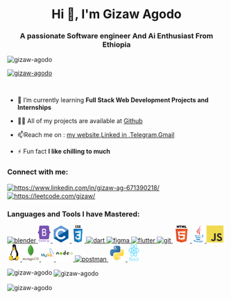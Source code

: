 

<!--
**Gizaw-Agodo/Gizaw-Agodo** is a ✨ _special_ ✨ repository because its `README.md` (this file) appears on your GitHub profile.

Here are some ideas to get you started:

- 🔭 I’m currently working on ...
- 🌱 I’m currently learning ...
- 👯 I’m looking to collaborate on ...
- 🤔 I’m looking for help with ...
- 💬 Ask me about ...
- 📫 How to reach me: [my website](https://gizaw-agodo.github.io/UGR-8917-12/),[Linked in ](https://www.linkedin.com/in/gizaw-ag-671390218/),[Telegram](urhttps://t.me/gzag15l),[Gmail](gizawag123@gmail.com)
)
- 😄 Pronouns: ...
- ⚡ Fun fact: ...
-->


<h1 align="center">Hi 👋, I'm Gizaw Agodo</h1>
<h3 align="center">A passionate Software engineer And Ai Enthusiast From Ethiopia</h3>

<p align="left"> <img src="https://komarev.com/ghpvc/?username=gizaw-agodo&label=Profile%20views&color=0e75b6&style=flat" alt="gizaw-agodo" /> </p>

<p align="left"> <a href="https://github.com/ryo-ma/github-profile-trophy"><img src="https://github-profile-trophy.vercel.app/?username=gizaw-agodo" alt="gizaw-agodo" /></a> </p>

<p align="left"> <a href="https://twitter.com/" target="blank"><img src="https://img.shields.io/twitter/follow/?logo=twitter&style=for-the-badge" alt="" /></a> </p>

- 🌱 I’m currently learning **Full Stack Web Development Projects and Internships**

- 👨‍💻 All of my projects are available at [Github](https://gizaw-agodo.github.io/UGR-8917-12/)

- 📫Reach me on : [my website](https://gizaw-agodo.github.io/UGR-8917-12/rl),[Linked in ](https://www.linkedin.com/in/gizaw-ag-671390218/),[Telegram](https://t.me/gzag15l),[Gmail](gizawag123@gmail.com)

- ⚡ Fun fact **I like chilling to much**
<!-- - <p align="left"><img src="https://encrypted-tbn0.gstatic.com/images?q=tbn:ANd9GcQ88IDEtSSTQUnYes_xdF23woS-Wu0iSmIRVg&usqp=CAU" /></p> -->

<h3 align="left">Connect with me:</h3>
<p align="left">
<a href="https://linkedin.com/in/https://www.linkedin.com/in/gizaw-ag-671390218/" target="blank"><img align="center" src="https://raw.githubusercontent.com/rahuldkjain/github-profile-readme-generator/master/src/images/icons/Social/linked-in-alt.svg" alt="https://www.linkedin.com/in/gizaw-ag-671390218/" height="30" width="40" /></a>
<a href="https://www.leetcode.com/https://leetcode.com/gizaw/" target="blank"><img align="center" src="https://raw.githubusercontent.com/rahuldkjain/github-profile-readme-generator/master/src/images/icons/Social/leet-code.svg" alt="https://leetcode.com/gizaw/" height="30" width="40" /></a>
</p>

<h3 align="left">Languages and Tools I have Mastered:</h3>
<p align="left"> <a href="https://www.blender.org/" target="_blank" rel="noreferrer"> <img src="https://download.blender.org/branding/community/blender_community_badge_white.svg" alt="blender" width="40" height="40"/> </a> <a href="https://getbootstrap.com" target="_blank" rel="noreferrer"> <img src="https://raw.githubusercontent.com/devicons/devicon/master/icons/bootstrap/bootstrap-plain-wordmark.svg" alt="bootstrap" width="30" height="40"/> 
</a> <a href="https://www.cprogramming.com/" target="_blank" rel="noreferrer"> <img src="https://raw.githubusercontent.com/devicons/devicon/master/icons/c/c-original.svg" alt="c" width="40" height="40"/> </a>
 <a href="https://www.w3schools.com/css/" target="_blank" rel="noreferrer"> <img src="https://raw.githubusercontent.com/devicons/devicon/master/icons/css3/css3-original-wordmark.svg" alt="css3" width="30" height="40"/> </a> <a href="https://dart.dev" target="_blank" rel="noreferrer"> <img src="https://www.vectorlogo.zone/logos/dartlang/dartlang-icon.svg" alt="dart" width="40" height="40"/> </a> 
 <a href="https://www.figma.com/" target="_blank" rel="noreferrer"> <img src="https://www.vectorlogo.zone/logos/figma/figma-icon.svg" alt="figma" width="40" height="40"/> </a> <a href="https://flutter.dev" target="_blank" rel="noreferrer"> <img src="https://www.vectorlogo.zone/logos/flutterio/flutterio-icon.svg" alt="flutter" width="40" height="40"/> </a>
  <a href="https://git-scm.com/" target="_blank" rel="noreferrer"> <img src="https://www.vectorlogo.zone/logos/git-scm/git-scm-icon.svg" alt="git" width="30" height="40"/> </a> <a href="https://www.w3.org/html/" target="_blank" rel="noreferrer"> <img src="https://raw.githubusercontent.com/devicons/devicon/master/icons/html5/html5-original-wordmark.svg" alt="html5" width="40" height="40"/> </a> <a href="https://www.java.com" target="_blank" rel="noreferrer"> <img src="https://raw.githubusercontent.com/devicons/devicon/master/icons/java/java-original.svg" alt="java" width="30" height="40"/> </a> <a href="https://developer.mozilla.org/en-US/docs/Web/JavaScript" target="_blank" rel="noreferrer"> <img src="https://raw.githubusercontent.com/devicons/devicon/master/icons/javascript/javascript-original.svg" alt="javascript" width="40" height="40"/> </a> <a href="https://www.linux.org/" target="_blank" rel="noreferrer"> <img src="https://raw.githubusercontent.com/devicons/devicon/master/icons/linux/linux-original.svg" alt="linux" width="30" height="40"/> </a> <a href="https://www.mongodb.com/" target="_blank" rel="noreferrer"> <img src="https://raw.githubusercontent.com/devicons/devicon/master/icons/mongodb/mongodb-original-wordmark.svg" alt="mongodb" width="40" height="40"/> </a> <a href="https://www.mysql.com/" target="_blank" rel="noreferrer"> <img src="https://raw.githubusercontent.com/devicons/devicon/master/icons/mysql/mysql-original-wordmark.svg" alt="mysql" width="30" height="40"/> </a> <a href="https://nodejs.org" target="_blank" rel="noreferrer"> <img src="https://raw.githubusercontent.com/devicons/devicon/master/icons/nodejs/nodejs-original-wordmark.svg" alt="nodejs" width="40" height="40"/> </a> <a href="https://postman.com" target="_blank" rel="noreferrer"> <img src="https://www.vectorlogo.zone/logos/getpostman/getpostman-icon.svg" alt="postman" width="40" height="40"/> </a> <a href="https://www.python.org" target="_blank" rel="noreferrer"> <img src="https://raw.githubusercontent.com/devicons/devicon/master/icons/python/python-original.svg" alt="python" width="40" height="40"/> </a> <a href="https://reactjs.org/" target="_blank" rel="noreferrer"> <img src="https://raw.githubusercontent.com/devicons/devicon/master/icons/react/react-original-wordmark.svg" alt="react" width="30" height="40"/> </a> </p>

<p><img align="left" src="https://github-readme-stats.vercel.app/api/top-langs?username=gizaw-agodo&show_icons=true&locale=en&layout=compact" alt="gizaw-agodo" /></p>

<p>&nbsp;<img align="center" src="https://github-readme-stats.vercel.app/api?username=gizaw-agodo&show_icons=true&locale=en" alt="gizaw-agodo" /></p>

<p><img align="center" src="https://github-readme-streak-stats.herokuapp.com/?user=gizaw-agodo&" alt="gizaw-agodo" /></p>
